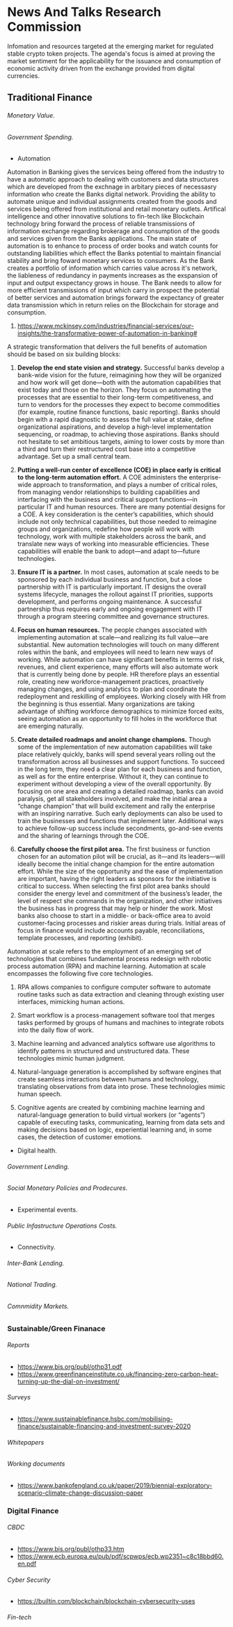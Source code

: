 # News And Talks Research Commission

Infomation and resources targeted at the emerging market for regulated stable crypto token projects. The agenda's focus is aimed at proving the market sentiment for the applicability for the issuance and consumption of economic activity driven from the exchange provided from digital currencies. 

## Traditional Finance
###### Monetary Value.

###### Government Spending.
* Automation 

Automation in Banking gives the services being offered from the industry to have a automatic approach to dealing with customers and data structures which are developed from 
the exchnage in arbitary pieces of necessasry information who create the Banks digital network. Providing the ability to automate unique and individual assignments created from the goods and services being offered from institutional and retail monetary outlets. Artifical intelligence and other innovative solutions to fin-tech like Blockchain technology bring forward the process of reliable transmissions of information exchange regarding brokerage and consumption of the goods and services given from the Banks applications. The main state of automation is to enhance to process of order books and watch counts for outstanding liabilities which effect the Banks potential to maintain financial stability and bring foward monetary services to consumers. As the Bank creates a portfolio of information which carries value across it's network, the liableness of redundancy in payments increases as the exspansion of input and output exspectancy grows in house. The Bank needs to allow for more efficient transmissions of input which carry in prospect the potential of better services and automation brings forward the expectancy of greater data transmission which in return relies on the Blockchain for storage and consumption.

1) https://www.mckinsey.com/industries/financial-services/our-insights/the-transformative-power-of-automation-in-banking#

A strategic transformation that delivers the full benefits of automation should be based on six building blocks:

1) **Develop the end state vision and strategy.** Successful banks develop a bank-wide vision for the future, reimagining how they will be organized and how work will get done—both with the automation capabilities that exist today and those on the horizon. They focus on automating the processes that are essential to their long-term competitiveness, and turn to vendors for the processes they expect to become commodities (for example, routine finance functions, basic reporting). Banks should begin with a rapid diagnostic to assess the full value at stake, define organizational aspirations, and develop a high-level implementation sequencing, or roadmap, to achieving those aspirations. Banks should not hesitate to set ambitious targets, aiming to lower costs by more than a third and turn their restructured cost base into a competitive advantage.
Set up a small central team. 

2) **Putting a well-run center of excellence (COE) in place early is critical to the long-term automation effort.** A COE administers the enterprise-wide approach to transformation, and plays a number of critical roles, from managing vendor relationships to building capabilities and interfacing with the business and critical support functions—in particular IT and human resources. There are many potential designs for a COE. A key consideration is the center’s capabilities, which should include not only technical capabilities, but those needed to reimagine groups and organizations, redefine how people will work with technology, work with multiple stakeholders across the bank, and translate new ways of working into measurable efficiencies. These capabilities will enable the bank to adopt—and adapt to—future technologies.

3) **Ensure IT is a partner.** In most cases, automation at scale needs to be sponsored by each individual business and function, but a close partnership with IT is particularly important. IT designs the overall systems lifecycle, manages the rollout against IT priorities, supports development, and performs ongoing maintenance. A successful partnership thus requires early and ongoing engagement with IT through a program steering committee and governance structures.

4) **Focus on human resources.** The people changes associated with implementing automation at scale—and realizing its full value—are substantial. New automation technologies will touch on many different roles within the bank, and employees will need to learn new ways of working. While automation can have significant benefits in terms of risk, revenues, and client experience, many efforts will also automate work that is currently being done by people. HR therefore plays an essential role, creating new workforce-management practices, proactively managing changes, and using analytics to plan and coordinate the redeployment and reskilling of employees. Working closely with HR from the beginning is thus essential. Many organizations are taking advantage of shifting workforce demographics to minimize forced exits, seeing automation as an opportunity to fill holes in the workforce that are emerging naturally.

5) **Create detailed roadmaps and anoint change champions.** Though some of the implementation of new automation capabilities will take place relatively quickly, banks will spend several years rolling out the transformation across all businesses and support functions. To succeed in the long term, they need a clear plan for each business and function, as well as for the entire enterprise. Without it, they can continue to experiment without developing a view of the overall opportunity.
By focusing on one area and creating a detailed roadmap, banks can avoid paralysis, get all stakeholders involved, and make the initial area a “change champion” that will build excitement and rally the enterprise with an inspiring narrative. Such early deployments can also be used to train the businesses and functions that implement later. Additional ways to achieve follow-up success include secondments, go-and-see events and the sharing of learnings through the COE.

6) **Carefully choose the first pilot area.** The first business or function chosen for an automation pilot will be crucial, as it—and its leaders—will ideally become the initial change champion for the entire automation effort. While the size of the opportunity and the ease of implementation are important, having the right leaders as sponsors for the initiative is critical to success. When selecting the first pilot area banks should consider the energy level and commitment of the business’s leader, the level of respect she commands in the organization, and other initiatives the business has in progress that may help or hinder the work. Most banks also choose to start in a middle- or back-office area to avoid customer-facing processes and riskier areas during trials. Initial areas of focus in finance would include accounts payable, reconciliations, template processes, and reporting (exhibit).

Automation at scale refers to the employment of an emerging set of technologies that combines fundamental process redesign with robotic process automation (RPA) and machine learning. Automation at scale encompasses the following five core technologies.

1) RPA allows companies to configure computer software to automate routine tasks such as data extraction and cleaning through existing user interfaces, mimicking human actions.

2) Smart workflow is a process-management software tool that merges tasks performed by groups of humans and machines to integrate robots into the daily flow of work.

3) Machine learning and advanced analytics software use algorithms to identify patterns in structured and unstructured data. These technologies mimic human judgment.

4) Natural-language generation is accomplished by software engines that create seamless interactions between humans and technology, translating observations from data into prose. These technologies mimic human speech.

5) Cognitive agents are created by combining machine learning and natural-language generation to build virtual workers (or “agents”) capable of executing tasks, communicating, learning from data sets and making decisions based on logic, experiential learning and, in some cases, the detection of customer emotions.

* Digital health.

###### Government Lending.

###### Social Monetary Policies and Prodecures.
* Experimental events.

###### Public Infastructure Operations Costs.
* Connectivity.

###### Inter-Bank Lending.

###### National Trading.

###### Comnmidity Markets.


### Sustainable/Green Finanace
###### Reports
* https://www.bis.org/publ/othp31.pdf
* https://www.greenfinanceinstitute.co.uk/financing-zero-carbon-heat-turning-up-the-dial-on-investment/

###### Surveys
* https://www.sustainablefinance.hsbc.com/mobilising-finance/sustainable-financing-and-investment-survey-2020

###### Whitepapers

###### Working documents
* https://www.bankofengland.co.uk/paper/2019/biennial-exploratory-scenario-climate-change-discussion-paper


### Digital Finance

###### CBDC 
* https://www.bis.org/publ/othp33.htm
* https://www.ecb.europa.eu/pub/pdf/scpwps/ecb.wp2351~c8c18bbd60.en.pdf

###### Cyber Security
* https://builtin.com/blockchain/blockchain-cybersecurity-uses
###### Fin-tech
